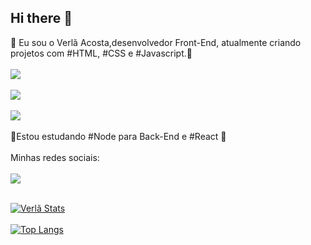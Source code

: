 ## Hi there 👋

 :rocket: Eu sou o Verlã Acosta,desenvolvedor Front-End, atualmente criando projetos com #HTML, #CSS e #Javascript.:rocket:<br><br>
<img src="https://img.shields.io/badge/HTML-239120?style=for-the-badge&logo=html5&logoColor=white" /> <br><br>
<img src="https://img.shields.io/badge/CSS-239120?&style=for-the-badge&logo=css3&logoColor=white" /> <br><br>
<img src="https://img.shields.io/badge/JavaScript-F7DF1E?style=for-the-badge&logo=javascript&logoColor=black" /> <br><br>
:rocket:Estou estudando #Node para Back-End e #React :rocket:<br><br>
Minhas redes sociais: <br> <br>
<a href="https://www.linkedin.com/in/verl%C3%A3-acosta-ramos/"> <img src="https://img.shields.io/badge/LinkedIn-0077B5?style=for-the-badge&logo=linkedin&logoColor=white"/></a> <br> <br>

[![Verlã Stats](https://github-readme-stats.vercel.app/api?username=verlaAcostaRamos)](https://github.com/anuraghazra/github-readme-stats) <br> <br>
[![Top Langs](https://github-readme-stats.vercel.app/api/top-langs/?username=verlaAcostaRamos)](https://github.com/anuraghazra/github-readme-stats)

